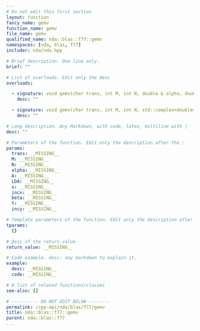 ```yaml
---
# Do not edit this first section
layout: function
fancy_name: gemv
function_name: gemv
file_name: gemv
qualified_name: nda::blas::f77::gemv
namespaces: [nda, blas, f77]
includer: nda/nda.hpp

# Brief description. One line only.
brief: ""

# List of overloads. Edit only the desc
overloads:

  - signature: void gemv(char trans, int M, int N, double & alpha, double const * A, int & LDA, double const * x, int incx, double & beta, double * Y, int incy)
    desc: ""

  - signature: void gemv(char trans, int M, int N, std::complex<double> & alpha, std::complex<double> const * A, int & LDA, std::complex<double> const * x, int incx, std::complex<double> & beta, std::complex<double> * Y, int incy)
    desc: ""

# Long description. Any Markdown, with code, latex, multiline with |
desc: ""

# Parameters of the function. Edit only the description after the :
params:
  trans: __MISSING__
  M: __MISSING__
  N: __MISSING__
  alpha: __MISSING__
  A: __MISSING__
  LDA: __MISSING__
  x: __MISSING__
  incx: __MISSING__
  beta: __MISSING__
  Y: __MISSING__
  incy: __MISSING__

# Template parameters of the function. Edit only the description after the :
tparams:
  {}

# Desc of the return value
return_value: __MISSING__

# Code example. desc: any markdown to explain it.
example:
  desc: __MISSING__
  code: __MISSING__

# A list of related functions/classes
see-also: []

# ---------- DO NOT EDIT BELOW --------
permalink: /cpp-api/nda/blas/f77/gemv
title: nda::blas::f77::gemv
parent: nda::blas::f77
...
```



